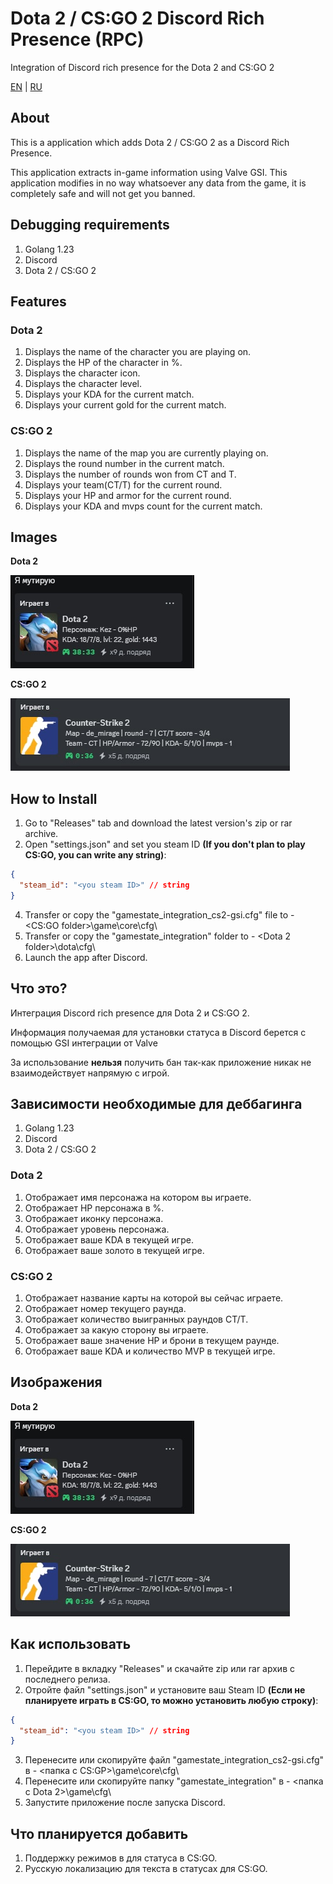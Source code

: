 # Dota 2 / CS:GO 2 Discord Rich Presence (RPC)
Integration of Discord rich presence for the Dota 2 and CS:GO 2

[EN](#About) | [RU](#что-это)

## About

This is a application which adds Dota 2 / CS:GO 2 as a Discord Rich Presence.

This application extracts in-game information using Valve GSI.
This application modifies in no way whatsoever any data from the game, it is completely safe and will not get you banned.

## Debugging requirements

1. Golang 1.23
2. Discord
3. Dota 2 / CS:GO 2

## Features

### Dota 2

1. Displays the name of the character you are playing on.
2. Displays the HP of the character in %.
3. Displays the character icon.
4. Displays the character level.
5. Displays your KDA for the current match.
6. Displays your current gold for the current match.

### CS:GO 2

1. Displays the name of the map you are currently playing on.
2. Displays the round number in the current match.
3. Displays the number of rounds won from CT and T.
4. Displays your team(CT/T) for the current round.
5. Displays your HP and armor for the current round.
6. Displays your KDA and mvps count for the current match.


## Images

**Dota 2**

![plot](/git/static/dota.jpg)

**CS:GO 2**

![plot](/git/static/cs.jpg)


## How to Install

1. Go to "Releases" tab and download the latest version's zip or rar archive.
2. Open "settings.json" and set you steam ID **(If you don't plan to play CS:GO, you can write any string)**:
```json
{
  "steam_id": "<you steam ID>" // string
}
```
4. Transfer or copy the "gamestate_integration_cs2-gsi.cfg" file to - <CS:GO folder>\game\core\cfg\
5. Transfer or copy the "gamestate_integration" folder to - <Dota 2 folder>\dota\cfg\
3. Launch the app after Discord.

[//]: # (## Know issue)

## Что это?

Интеграция Discord rich presence для Dota 2 и CS:GO 2.

Информация получаемая для установки статуса в Discord берется с помощью GSI интеграции от Valve

За использование **нельзя** получить бан так-как приложение никак не взаимодействует напрямую с игрой.

## Зависимости необходимые для деббагинга

1. Golang 1.23
2. Discord
3. Dota 2 / CS:GO 2

### Dota 2

1. Отображает имя персонажа на котором вы играете.
2. Отображает HP персонажа в %.
3. Отображает иконку персонажа.
4. Отображает уровень персонажа.
5. Отображает ваше KDA в текущей игре.
6. Отображает ваше золото в текущей игре.

### CS:GO 2

1. Отображает название карты на которой вы сейчас играете.
2. Отображает номер текущего раунда.
3. Отображает количество выигранных раундов CT/T.
4. Отображает за какую сторону вы играете.
5. Отображает ваше значение HP и брони в текущем раунде.
6. Отображает ваше KDA и количество MVP в текущей игре.

## Изображения

**Dota 2**

![plot](/git/static/dota.jpg)

**CS:GO 2**

![plot](/git/static/cs.jpg)

## Как использовать

1. Перейдите в вкладку "Releases" и скачайте zip или rar архив с последнего релиза.
2.  Отройте файл "settings.json" и установите ваш Steam ID **(Если не планируете играть в CS:GO, то можно установить любую строку)**:
```json
{
  "steam_id": "<you steam ID>" // string
}
```
3. Перенесите или скопируйте файл "gamestate_integration_cs2-gsi.cfg" в - <папка с CS:GP>\game\core\cfg\
4. Перенесите или скопируйте папку "gamestate_integration" в - <папка с Dota 2>\game\cfg\
5. Запустите приложение после запуска Discord.

[//]: # (## Известные ошибки)


## Что планируется добавить
1. Поддержку режимов в для статуса в CS:GO.
2. Русскую локализацию для текста в статусах для CS:GO.